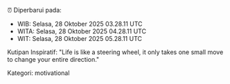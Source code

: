 ⏰ Diperbarui pada:
- WIB: Selasa, 28 Oktober 2025 03.28.11 UTC
- WITA: Selasa, 28 Oktober 2025 04.28.11 UTC
- WIT: Selasa, 28 Oktober 2025 05.28.11 UTC

Kutipan Inspiratif:
"Life is like a steering wheel, it only takes one small move to change your entire direction."


Kategori: motivational

